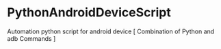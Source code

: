 # PythonAndroidDeviceScript
Automation python script for android device  [ Combination of Python and adb Commands ]
